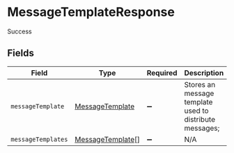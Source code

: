 # MessageTemplateResponse

Success


## Fields

| Field                                                       | Type                                                        | Required                                                    | Description                                                 |
| ----------------------------------------------------------- | ----------------------------------------------------------- | ----------------------------------------------------------- | ----------------------------------------------------------- |
| `messageTemplate`                                           | [MessageTemplate](../../models/shared/messagetemplate.md)   | :heavy_minus_sign:                                          | Stores an message template used to distribute messages;     |
| `messageTemplates`                                          | [MessageTemplate](../../models/shared/messagetemplate.md)[] | :heavy_minus_sign:                                          | N/A                                                         |